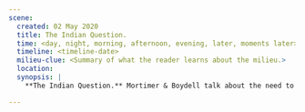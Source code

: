 ```yaml
---
scene:
  created: 02 May 2020
  title: The Indian Question.
  time: <day, night, morning, afternoon, evening, later, moments later>
  timeline: <timeline-date>
  milieu-clue: <Summary of what the reader learns about the milieu.>
  location:
  synopsis: |
    **The Indian Question.** Mortimer & Boydell talk about the need to take what they have and break the Iroquois' back, when Johnson arrives to suggest negotiation. "How can you beat back an entire nation with 16 rifles and a box of bullets?"

---
```


